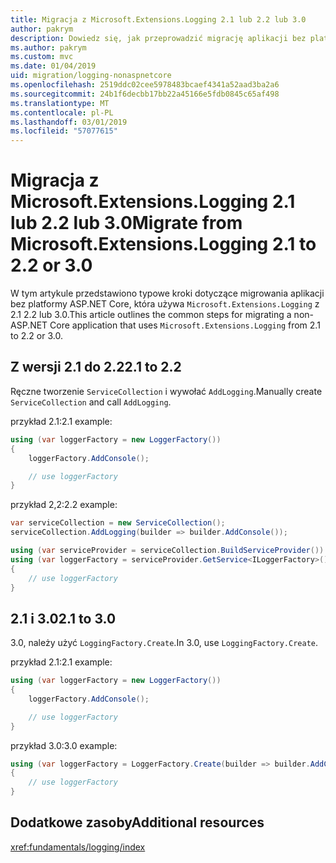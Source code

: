 ```yaml
---
title: Migracja z Microsoft.Extensions.Logging 2.1 lub 2.2 lub 3.0
author: pakrym
description: Dowiedz się, jak przeprowadzić migrację aplikacji bez platformy ASP.NET Core, która używa Microsoft.Extensions.Logging z 2.1 2.2 lub 3.0.
ms.author: pakrym
ms.custom: mvc
ms.date: 01/04/2019
uid: migration/logging-nonaspnetcore
ms.openlocfilehash: 2519ddc02cee5978483bcaef4341a52aad3ba2a6
ms.sourcegitcommit: 24b1f6decbb17bb22a45166e5fdb0845c65af498
ms.translationtype: MT
ms.contentlocale: pl-PL
ms.lasthandoff: 03/01/2019
ms.locfileid: "57077615"
---
```

# <a name="migrate-from-microsoftextensionslogging-21-to-22-or-30"></a><span data-ttu-id="56929-103">Migracja z Microsoft.Extensions.Logging 2.1 lub 2.2 lub 3.0</span><span class="sxs-lookup"><span data-stu-id="56929-103">Migrate from Microsoft.Extensions.Logging 2.1 to 2.2 or 3.0</span></span>

<span data-ttu-id="56929-104">W tym artykule przedstawiono typowe kroki dotyczące migrowania aplikacji bez platformy ASP.NET Core, która używa `Microsoft.Extensions.Logging` z 2.1 2.2 lub 3.0.</span><span class="sxs-lookup"><span data-stu-id="56929-104">This article outlines the common steps for migrating a non-ASP.NET Core application that uses `Microsoft.Extensions.Logging` from 2.1 to 2.2 or 3.0.</span></span>

## <a name="21-to-22"></a><span data-ttu-id="56929-105">Z wersji 2.1 do 2.2</span><span class="sxs-lookup"><span data-stu-id="56929-105">2.1 to 2.2</span></span>

<span data-ttu-id="56929-106">Ręczne tworzenie `ServiceCollection` i wywołać `AddLogging`.</span><span class="sxs-lookup"><span data-stu-id="56929-106">Manually create `ServiceCollection` and call `AddLogging`.</span></span>

<span data-ttu-id="56929-107">przykład 2.1:</span><span class="sxs-lookup"><span data-stu-id="56929-107">2.1 example:</span></span>

```csharp
using (var loggerFactory = new LoggerFactory())
{
    loggerFactory.AddConsole();

    // use loggerFactory
}
```

<span data-ttu-id="56929-108">przykład 2,2:</span><span class="sxs-lookup"><span data-stu-id="56929-108">2.2 example:</span></span>

```csharp
var serviceCollection = new ServiceCollection();
serviceCollection.AddLogging(builder => builder.AddConsole());

using (var serviceProvider = serviceCollection.BuildServiceProvider())
using (var loggerFactory = serviceProvider.GetService<ILoggerFactory>())
{
    // use loggerFactory
}
```

## <a name="21-to-30"></a><span data-ttu-id="56929-109">2.1 i 3.0</span><span class="sxs-lookup"><span data-stu-id="56929-109">2.1 to 3.0</span></span>

<span data-ttu-id="56929-110">3.0, należy użyć `LoggingFactory.Create`.</span><span class="sxs-lookup"><span data-stu-id="56929-110">In 3.0, use `LoggingFactory.Create`.</span></span>

<span data-ttu-id="56929-111">przykład 2.1:</span><span class="sxs-lookup"><span data-stu-id="56929-111">2.1 example:</span></span>

```csharp
using (var loggerFactory = new LoggerFactory())
{
    loggerFactory.AddConsole();

    // use loggerFactory
}
```

<span data-ttu-id="56929-112">przykład 3.0:</span><span class="sxs-lookup"><span data-stu-id="56929-112">3.0 example:</span></span>

```csharp
using (var loggerFactory = LoggerFactory.Create(builder => builder.AddConsole()))
{
    // use loggerFactory
}
```

## <a name="additional-resources"></a><span data-ttu-id="56929-113">Dodatkowe zasoby</span><span class="sxs-lookup"><span data-stu-id="56929-113">Additional resources</span></span>

<xref:fundamentals/logging/index>